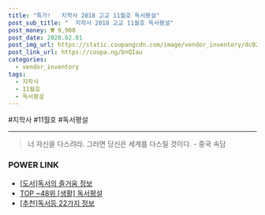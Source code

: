 ```yaml
--- 
title: "특가!   지학사 2018 고교 11월호 독서평설" 
post_sub_title: "  지학사 2018 고교 11월호 독서평설" 
post_money: ₩ 9,900 
post_date: 2020.02.01 
post_img_url: https://static.coupangcdn.com/image/vendor_inventory/dc02/6af29f0e5a7c1f5db46f54e9358a7ef123c6d9bcaadb427cb3a3b285db5a.jpg 
post_link_url: https://coupa.ng/bnQIau 
categories: 
  - vendor_inventory 
tags: 
  - 지학사 
  - 11월호 
  - 독서평설 
--- 
```

  #지학사 #11월호 #독서평설 
<hr> 

> 너 자신을 다스려라. 그러면 당신은 세계를 다스릴 것이다. - 중국 속담 


### POWER LINK

* <a href="https://blog.naver.com/sakai111/221773786689" target="_blank">[도서]독서의 즐거움 정보</a>
* <a href="https://blog.naver.com/an0733/221792381835" target="_blank"> TOP ~48위 [생활] 독서평설</a>
* <a href="https://blog.naver.com/fasyy4321/221790861003" target="_blank">[추천]독서등 22가지 정보</a>

